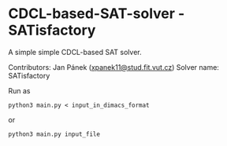 # CDCL-based-SAT-solver - SATisfactory
A simple simple CDCL-based SAT solver.

Contributors: Jan Pánek (xpanek11@stud.fit.vut.cz)
Solver name: SATisfactory

Run as
```
python3 main.py < input_in_dimacs_format
```

or

```
python3 main.py input_file
```